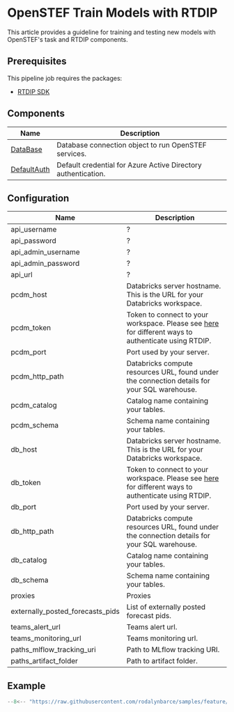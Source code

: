 # OpenSTEF Train Models with RTDIP
This article provides a guideline for training and testing new models with OpenSTEF's task and RTDIP components.

## Prerequisites
This pipeline job requires the packages:

* [RTDIP SDK](../../../../../getting-started/installation.md#installing-the-rtdip-sdk)

## Components
|Name|Description|
|---------------------------|----------------------|
|[DataBase](../../../../code-reference/integrations/openstef/database.md)|Database connection object to run OpenSTEF services.|
|[DefaultAuth](../../../../code-reference/authentication/azure.md)|Default credential for Azure Active Directory authentication.|

## Configuration
|Name|Description|
|---------------------------|----------------------|
|api_username|?|
|api_password|?|
|api_admin_username|?|
|api_admin_password|?|
|api_url|?|
|pcdm_host|Databricks server hostname. This is the URL for your Databricks workspace.|
|pcdm_token|Token to connect to your workspace. Please see [here](../../../../code-reference/authentication/azure.md) for different ways to authenticate using RTDIP.|
|pcdm_port|Port used by your server.|
|pcdm_http_path|Databricks compute resources URL, found under the connection details for your SQL warehouse.|
|pcdm_catalog|Catalog name containing your tables.|
|pcdm_schema|Schema name containing your tables.|
|db_host|Databricks server hostname. This is the URL for your Databricks workspace.|
|db_token|Token to connect to your workspace. Please see [here](../../../../code-reference/authentication/azure.md) for different ways to authenticate using RTDIP.|
|db_port|Port used by your server.|
|db_http_path|Databricks compute resources URL, found under the connection details for your SQL warehouse.|
|db_catalog|Catalog name containing your tables.|
|db_schema|Schema name containing your tables.|
|proxies|Proxies|
|externally_posted_forecasts_pids|List of externally posted forecast pids.|
|teams_alert_url|Teams alert url.|
|teams_monitoring_url|Teams monitoring url.|
|paths_mlflow_tracking_uri|Path to MLflow tracking URI.|
|paths_artifact_folder|Path to artifact folder.|

## Example

```python
--8<-- "https://raw.githubusercontent.com/rodalynbarce/samples/feature/integration/pipelines/deploy/OpenSTEF-Train-Model-Databricks/pipeline.py"
```
